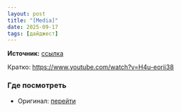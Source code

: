 ```yaml
---
layout: post
title: "[Media]"
date: 2025-09-17
tags: [дайджест]
---
```


**Источник:** [ссылка](https://t.me/be_trendy_stocker/11205)

Кратко: https://www.youtube.com/watch?v=H4u-eorii38

### Где посмотреть
- Оригинал: [перейти]({link})
